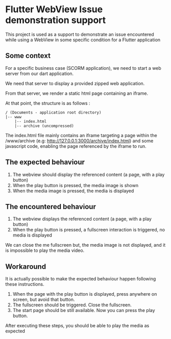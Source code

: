 # Flutter WebView Issue demonstration support

This project is used as a support to demonstrate an issue encountered while using a WebView in some specific condition for a Flutter application

## Some context

For a specific business case (SCORM application), we need to start a web server from our dart application.

We need that server to display a provided zipped web application.

From that server, we render a static html page containing an iframe.

At that point, the structure is as follows :

```
/ (Documents - application root directory)
|-- www
    |-- index.html
    |-- archive (uncompressed)
```

The index.html file mainly contains an iframe targeting a page within the /www/archive (e.g: http://127.0.0.1:3000/archive/index.html) and some javascript code, enabling the page referenced by the iframe to run.

## The expected behaviour

1. The webview should display the referenced content (a page, with a play button)
2. When the play button is pressed, the media image is shown
3. When the media image is pressed, the media is displayed

## The encountered behaviour

1. The webview displays the referenced content (a page, with a play button)
2. When the play button is pressed, a fullscreen interaction is triggered, no media is displayed

We can close the me fullscreen but, the media image is not displayed, and it is impossible to play the media video.

## Workaround

It is actually possible to make the expected behaviour happen following these instructions.

1. When the page with the play button is displayed, press anywhere on screen, but avoid that button.
2. The fullscreen should be triggered. Close the fullscreen.
3. The start page should be still available. Now you can press the play button.

After executing these steps, you should be able to play the media as expected
